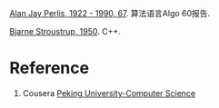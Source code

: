 [Alan Jay Perlis, 1922 - 1990, 67](https://zh.wikipedia.org/wiki/%E8%89%BE%E4%BC%A6%C2%B7%E4%BD%A9%E5%88%A9). 算法语言Algo 60报告.

[Bjarne Stroustrup, 1950](https://zh.wikipedia.org/wiki/%E6%AF%94%E9%9B%85%E5%B0%BC%C2%B7%E6%96%AF%E7%89%B9%E5%8A%B3%E6%96%AF%E7%89%B9%E9%B2%81%E6%99%AE). C++.

# Reference

1. Cousera [Peking University-Computer Science](https://www.coursera.org/learn/jisuanji-biancheng/home/welcome)
